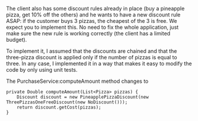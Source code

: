 The client also has some discount rules already in place (buy a pineapple pizza, get 10% off
the others) and he wants to have a new discount rule ASAP: if the customer buys 3 pizzas,
the cheapest of the 3 is free. We expect you to implement this. No need to fix the whole
application, just make sure the new rule is working correctly (the client has a limited
budget).


To implement it, I assumed that the discounts are chained and that the three-pizza discount is applied only if the number of pizzas is equal to three.
In any case, I implemented it in a way that makes it easy to modify the code by only using unit tests.

The PurchaseService:computeAmount method changes to

    private Double computeAmount(List<Pizza> pizzas) {
        Discount discount = new PineapplePizzaDiscount(new ThreePizzasOneFreeDiscount(new NoDiscount()));
        return discount.getCost(pizzas);
    }